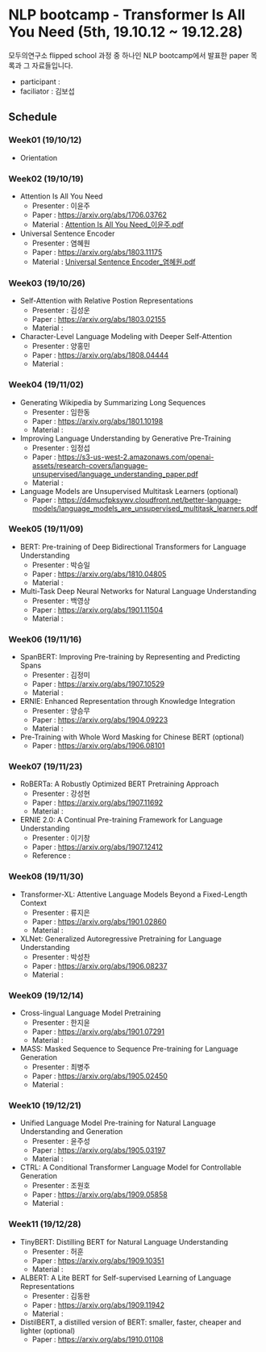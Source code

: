 # NLP bootcamp - Transformer Is All You Need (5th, 19.10.12 ~ 19.12.28)
모두의연구소 flipped school 과정 중 하나인 NLP bootcamp에서 발표한 paper 목록과 그 자료들입니다.

* participant : 
* faciliator : 김보섭

## Schedule
### Week01 (19/10/12)
* Orientation
### Week02 (19/10/19)
* Attention Is All You Need
	+ Presenter : 이윤주  
	+ Paper : https://arxiv.org/abs/1706.03762
	+ Material : [Attention Is All You Need_이윤주.pdf](https://github.com/modulabs/NLP-bootcamp/blob/master/5th/week02/Attention%20Is%20All%20You%20Need_%EC%9D%B4%EC%9C%A4%EC%A3%BC.pdf)
* Universal Sentence Encoder
	+ Presenter : 염혜원
	+ Paper : https://arxiv.org/abs/1803.11175
	+ Material : [Universal Sentence Encoder_염혜원.pdf](https://github.com/modulabs/NLP-bootcamp/blob/master/5th/week02/Universal%20Sentence%20Encoder_%EC%97%BC%ED%98%9C%EC%9B%90.pdf)
### Week03 (19/10/26)
* Self-Attention with Relative Postion Representations
	+ Presenter : 김성운
	+ Paper : https://arxiv.org/abs/1803.02155
	+ Material : 
* Character-Level Language Modeling with Deeper Self-Attention
	+ Presenter : 양홍민
	+ Paper : https://arxiv.org/abs/1808.04444
	+ Material : 
### Week04 (19/11/02)
* Generating Wikipedia by Summarizing Long Sequences
	+ Presenter : 임한동
	+ Paper : https://arxiv.org/abs/1801.10198
	+ Material :
* Improving Language Understanding by Generative Pre-Training
  + Presenter : 임정섭
  + Paper : https://s3-us-west-2.amazonaws.com/openai-assets/research-covers/language-unsupervised/language_understanding_paper.pdf
  + Material : 
* Language Models are Unsupervised Multitask Learners (optional)
  * Paper : https://d4mucfpksywv.cloudfront.net/better-language-models/language_models_are_unsupervised_multitask_learners.pdf
### Week05 (19/11/09)
* BERT: Pre-training of Deep Bidirectional Transformers for Language Understanding
	+ Presenter : 박승일
	+ Paper : https://arxiv.org/abs/1810.04805
	+ Material : 
* Multi-Task Deep Neural Networks for Natural Language Understanding
	+ Presenter : 백영상
	+ Paper : https://arxiv.org/abs/1901.11504
	+ Material : 
### Week06 (19/11/16)
* SpanBERT: Improving Pre-training by Representing and Predicting Spans
	+ Presenter : 김정미
	+ Paper : https://arxiv.org/abs/1907.10529
	+ Material : 
* ERNIE: Enhanced Representation through Knowledge Integration
  + Presenter : 양승무
  + Paper : https://arxiv.org/abs/1904.09223
  + Material : 
* Pre-Training with Whole Word Masking for Chinese BERT (optional)
  + Paper : https://arxiv.org/abs/1906.08101
### Week07 (19/11/23)
* RoBERTa: A Robustly Optimized BERT Pretraining Approach
	+ Presenter : 강성현
	+ Paper : https://arxiv.org/abs/1907.11692
	+ Material : 
* ERNIE 2.0: A Continual Pre-training Framework for Language Understanding
	+ Presenter : 이기창
	+ Paper : https://arxiv.org/abs/1907.12412
	+ Reference : 
### Week08 (19/11/30) 
* Transformer-XL: Attentive Language Models Beyond a Fixed-Length Context
	+ Presenter : 류지은
	+ Paper : https://arxiv.org/abs/1901.02860
	+ Material : 
* XLNet: Generalized Autoregressive Pretraining for Language Understanding
	+ Presenter : 박성찬
	+ Paper : https://arxiv.org/abs/1906.08237
	+ Material : 
### Week09 (19/12/14)
* Cross-lingual Language Model Pretraining
  - Presenter : 한지윤
  - Paper : https://arxiv.org/abs/1901.07291
  - Material : 
* MASS: Masked Sequence to Sequence Pre-training for Language Generation
  - Presenter : 최병주
  - Paper : https://arxiv.org/abs/1905.02450
  - Material : 
### Week10 (19/12/21)
* Unified Language Model Pre-training for Natural Language Understanding and Generation
  - Presenter : 윤주성
  - Paper : https://arxiv.org/abs/1905.03197
  - Material :
* CTRL: A Conditional Transformer Language Model for Controllable Generation
	- Presenter : 조원호
	- Paper : https://arxiv.org/abs/1909.05858
	- Material : 
### Week11 (19/12/28)
* TinyBERT: Distilling BERT for Natural Language Understanding
  - Presenter : 허훈
  - Paper : https://arxiv.org/abs/1909.10351
  - Material :
* ALBERT: A Lite BERT for Self-supervised Learning of Language Representations
  - Presenter : 김동완
  - Paper : https://arxiv.org/abs/1909.11942
  - Material :
* DistilBERT, a distilled version of BERT: smaller, faster, cheaper and lighter (optional)
  - Paper : https://arxiv.org/abs/1910.01108

